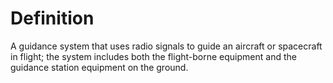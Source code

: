 # Definition

A guidance system that uses radio signals to guide an aircraft or
spacecraft in flight; the system includes both the flight-borne
equipment and the guidance station equipment on the ground.
